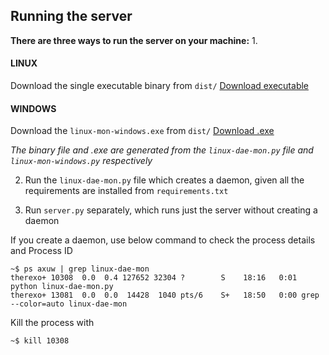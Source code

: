## Running the server
**There are three ways to run the server on your machine:**
1. 
#### LINUX 
Download the single executable binary from `dist/` 
  [Download executable](https://github.com/therexone/linux-mon/raw/master/scripts/dist/linux-dae-mon)
 
#### WINDOWS
Download the `linux-mon-windows.exe` from `dist/`
 [Download .exe](https://github.com/therexone/linux-mon/raw/master/scripts/dist/linux-mon-windows.exe)
  
  *The binary file and .exe are generated from the `linux-dae-mon.py` file and `linux-mon-windows.py` respectively*

2. Run the `linux-dae-mon.py` file which creates a daemon, given all the requirements are installed from `requirements.txt`

3. Run `server.py` separately, which runs just the server without creating a daemon

If you create a daemon, use below command to check the process details and Process ID
```
~$ ps axuw | grep linux-dae-mon
therexo+ 10308  0.0  0.4 127652 32304 ?        S    18:16   0:01 python linux-dae-mon.py
therexo+ 13081  0.0  0.0  14428  1040 pts/6    S+   18:50   0:00 grep --color=auto linux-dae-mon
```
Kill the process with 
```
~$ kill 10308
```

